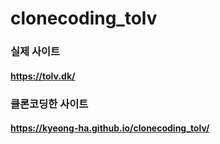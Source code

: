 # clonecoding_tolv

### 실제 사이트
#### https://tolv.dk/

### 클론코딩한 사이트
#### https://kyeong-ha.github.io/clonecoding_tolv/
